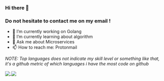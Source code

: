 ### Hi there 👋

### Do not hesitate to contact me on my email !

- 🔭 I’m currently working on Golang 
- 🌱 I’m currently learning about algorithm 
- 💬 Ask me about Microservices
- 📫 How to reach me: Protonmail

_NOTE: Top languages does not indicate my skill level or something like that, it's a github metric of which languages i have the most code on github_

  <a href="https://github.com/iButcat">
  <img align="center" src="https://github-readme-stats.vercel.app/api?username=iButcat&count_private=true&show_icons=true&theme=tokyonight" />
</a>
<a href="https://github.com/iButcat">
  <img align="center" src="https://github-readme-stats.vercel.app/api/top-langs/?username=iButcat&langs_count=8&layout=compact&count_private=true&show_icons=true&theme=tokyonight" />
</a>

<!--
**iButcat/iButcat** is a ✨ _special_ ✨ repository because its `README.md` (this file) appears on your GitHub profile.

Here are some ideas to get you started:

- 🔭 I’m currently working on ...
- 🌱 I’m currently learning ...
- 👯 I’m looking to collaborate on ...
- 🤔 I’m looking for help with ...
- 💬 Ask me about ...
- 📫 How to reach me: ...
- 😄 Pronouns: ...
- ⚡ Fun fact: ...
-->
